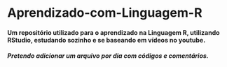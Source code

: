 # Aprendizado-com-Linguagem-R

#### Um repositório utilizado para o aprendizado na Linguagem R, utilizando RStudio, estudando sozinho e se baseando em vídeos no youtube.
##### Pretendo adicionar um arquivo por dia com códigos e comentários.
